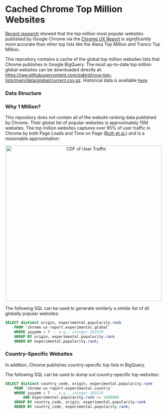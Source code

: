 # Cached Chrome Top Million Websites

[Recent research](https://zakird.com/papers/toplists.pdf) showed that the top
million most popular websites published by Google Chrome via the [Chrome UX
Report](https://developer.chrome.com/docs/crux/) is _significantly_ more
accurate than other top lists like the Alexa Top Million and Tranco Top
Million.

This repository contains a cache of the global top million websites lists that
Chrome publishes in Google BigQuery. The most up-to-date top million global
websites can be downloaded directly at:
https://raw.githubusercontent.com/zakird/crux-top-lists/main/data/global/current.csv.gz. Historical data is available [here](https://github.com/zakird/crux-top-lists/tree/main/data/global).

### Data Structure

### Why 1 Million?

This repository does not contain all of the website ranking data published by
Chrome. Their global list of popular websites is approximately 15M websites.
The top million websites captures over 95% of user traffic in Chrome by both
Page Loads and Time on Page ([Ruth et
al.](https://zakird.com/papers/browsing.pdf)) and is a reasonable
approximation:

<p align="center">
<img width="500" alt="CDF of User Traffic" src="https://user-images.githubusercontent.com/201296/210084850-a31e3d5d-7108-48aa-8271-c05a7ee10a23.png">
</p>

The following SQL can be used to generate similarly a similar list of all
globally popular websites:

```sql
SELECT distinct origin, experimental.popularity.rank
    FROM `chrome-ux-report.experimental.global`
    WHERE yyyymm = ? -- e.g., integer 202210
    GROUP BY origin, experimental.popularity.rank
    ORDER BY experimental.popularity.rank;
```

### Country-Specific Websites

In addition, Chrome publishes country-specific top lists in BigQuery.

The following SQL can be used to dump out country-specific top websites:

```sql
SELECT distinct country_code, origin, experimental.popularity.rank
    FROM `chrome-ux-report.experimental.country`
    WHERE yyyymm = ? -- e.g., integer 202210
		AND experimental.popularity.rank <= 1000000
    GROUP BY country_code, origin, experimental.popularity.rank
    ORDER BY country_code, experimental.popularity.rank;
```
